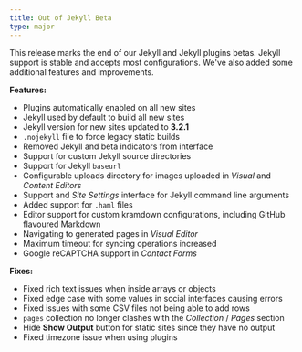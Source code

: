 ```yaml
---
title: Out of Jekyll Beta
type: major
---
```



This release marks the end of our Jekyll and Jekyll plugins betas. Jekyll support is stable and accepts most configurations. We've also added some additional features and improvements.

**Features:**

* Plugins automatically enabled on all new sites
* Jekyll used by default to build all new sites
* Jekyll version for new sites updated to **3.2.1**
* `.nojekyll` file to force legacy static builds
* Removed Jekyll and beta indicators from interface
* Support for custom Jekyll source directories
* Support for Jekyll `baseurl`
* Configurable uploads directory for images uploaded in *Visual* and *Content Editors*
* Support and *Site Settings* interface for Jekyll command line arguments
* Added support for `.haml` files
* Editor support for custom kramdown configurations, including GitHub flavoured Markdown
* Navigating to generated pages in *Visual Editor*
* Maximum timeout for syncing operations increased
* Google reCAPTCHA support in *Contact Forms*

**Fixes:**

* Fixed rich text issues when inside arrays or objects
* Fixed edge case with some values in social interfaces causing errors
* Fixed issues with some CSV files not being able to add rows
* `pages` collection no longer clashes with the *Collection* / *Pages* section
* Hide **Show Output** button for static sites since they have no output
* Fixed timezone issue when using plugins
